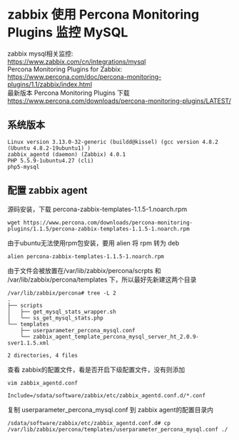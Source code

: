 # zabbix 使用 Percona Monitoring Plugins 监控 MySQL
zabbix mysql相关监控:</br>
https://www.zabbix.com/cn/integrations/mysql </br>
Percona Monitoring Plugins for Zabbix:</br>
https://www.percona.com/doc/percona-monitoring-plugins/1.1/zabbix/index.html </br>
最新版本 Percona Monitoring Plugins 下载
https://www.percona.com/downloads/percona-monitoring-plugins/LATEST/ </br>
## 系统版本
```
Linux version 3.13.0-32-generic (buildd@kissel) (gcc version 4.8.2 (Ubuntu 4.8.2-19ubuntu1) )
zabbix_agentd (daemon) (Zabbix) 4.0.1
PHP 5.5.9-1ubuntu4.27 (cli)
php5-mysql
```
## 配置 zabbix agent
源码安装，下载 percona-zabbix-templates-1.1.5-1.noarch.rpm
```
wget https://www.percona.com/downloads/percona-monitoring-plugins/1.1.5/percona-zabbix-templates-1.1.5-1.noarch.rpm
```
由于ubuntu无法使用rpm包安装，要用 alien 将 rpm 转为 deb
```
alien percona-zabbix-templates-1.1.5-1.noarch.rpm
```
由于文件会被放置在/var/lib/zabbix/percona/scrpts 和 /var/lib/zabbix/percona/templates 下，所以最好先新建这两个目录
```
/var/lib/zabbix/percona# tree -L 2
.
├── scripts
│   ├── get_mysql_stats_wrapper.sh
│   └── ss_get_mysql_stats.php
└── templates
    ├── userparameter_percona_mysql.conf
    └── zabbix_agent_template_percona_mysql_server_ht_2.0.9-sver1.1.5.xml

2 directories, 4 files
```
查看 zabbix的配置文件，看是否开启下级配置文件，没有则添加
```
vim zabbix_agentd.conf

Include=/sdata/software/zabbix/etc/zabbix_agentd.conf.d/*.conf
```
复制 userparameter_percona_mysql.conf 到 zabbix agent的配置目录内
```
/sdata/software/zabbix/etc/zabbix_agentd.conf.d# cp /var/lib/zabbix/percona/templates/userparameter_percona_mysql.conf ./
```




